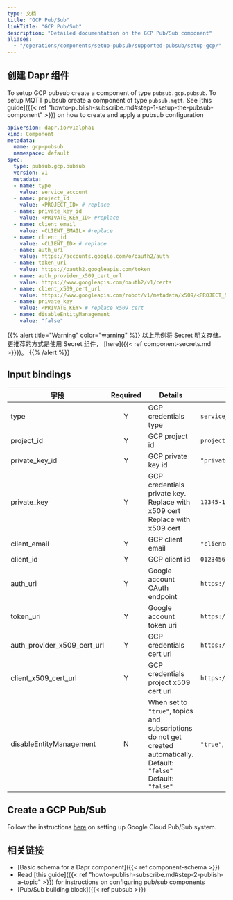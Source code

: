 ```yaml
---
type: 文档
title: "GCP Pub/Sub"
linkTitle: "GCP Pub/Sub"
description: "Detailed documentation on the GCP Pub/Sub component"
aliases:
  - "/operations/components/setup-pubsub/supported-pubsub/setup-gcp/"
---
```


## 创建 Dapr 组件

To setup GCP pubsub create a component of type `pubsub.gcp.pubsub`. To setup MQTT pubsub create a component of type `pubsub.mqtt`. See [this guide]({{< ref "howto-publish-subscribe.md#step-1-setup-the-pubsub-component" >}}) on how to create and apply a pubsub configuration

```yaml
apiVersion: dapr.io/v1alpha1
kind: Component
metadata:
  name: gcp-pubsub
  namespace: default
spec:
  type: pubsub.gcp.pubsub
  version: v1
  metadata:
  - name: type
    value: service_account
  - name: project_id
    value: <PROJECT_ID> # replace
  - name: private_key_id
    value: <PRIVATE_KEY_ID> #replace
  - name: client_email
    value: <CLIENT_EMAIL> #replace
  - name: client_id
    value: <CLIENT_ID> # replace
  - name: auth_uri
    value: https://accounts.google.com/o/oauth2/auth
  - name: token_uri
    value: https://oauth2.googleapis.com/token
  - name: auth_provider_x509_cert_url
    value: https://www.googleapis.com/oauth2/v1/certs
  - name: client_x509_cert_url
    value: https://www.googleapis.com/robot/v1/metadata/x509/<PROJECT_NAME>.iam.gserviceaccount.com #replace PROJECT_NAME
  - name: private_key
    value: <PRIVATE_KEY> # replace x509 cert  
  - name: disableEntityManagement
    value: "false"
```
{{% alert title="Warning" color="warning" %}}
以上示例将 Secret 明文存储。 更推荐的方式是使用 Secret 组件， [here]({{< ref component-secrets.md >}}})。
{{% /alert %}}

## Input bindings

| 字段                              | Required | Details                                                                                                                | 示例                                                                                               |
| ------------------------------- |:--------:| ---------------------------------------------------------------------------------------------------------------------- | ------------------------------------------------------------------------------------------------ |
| type                            |    Y     | GCP credentials type                                                                                                   | `service_account`                                                                                |
| project_id                      |    Y     | GCP project id                                                                                                         | `projectId`                                                                                      |
| private_key_id                |    Y     | GCP private key id                                                                                                     | `"privateKeyId"`                                                                                 |
| private_key                     |    Y     | GCP credentials private key. Replace with x509 cert Replace with x509 cert                                             | `12345-12345`                                                                                    |
| client_email                    |    Y     | GCP client email                                                                                                       | `"client@email.com"`                                                                             |
| client_id                       |    Y     | GCP client id                                                                                                          | `0123456789-0123456789`                                                                          |
| auth_uri                        |    Y     | Google account OAuth endpoint                                                                                          | `https://accounts.google.com/o/oauth2/auth`                                                      |
| token_uri                       |    Y     | Google account token uri                                                                                               | `https://oauth2.googleapis.com/token`                                                            |
| auth_provider_x509_cert_url |    Y     | GCP credentials cert url                                                                                               | `https://www.googleapis.com/oauth2/v1/certs`                                                     |
| client_x509_cert_url          |    Y     | GCP credentials project x509 cert url                                                                                  | `https://www.googleapis.com/robot/v1/metadata/x509/<PROJECT_NAME>.iam.gserviceaccount.com` |
| disableEntityManagement         |    N     | When set to `"true"`, topics and subscriptions do not get created automatically. Default: `"false"` Default: `"false"` | `"true"`, `"false"`                                                                              |

## Create a GCP Pub/Sub

Follow the instructions [here](https://cloud.google.com/pubsub/docs/quickstart-console) on setting up Google Cloud Pub/Sub system.

## 相关链接
- [Basic schema for a Dapr component]({{< ref component-schema >}})
- Read [this guide]({{< ref "howto-publish-subscribe.md#step-2-publish-a-topic" >}}) for instructions on configuring pub/sub components
- [Pub/Sub building block]({{< ref pubsub >}})